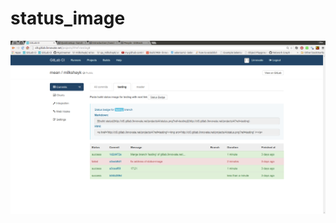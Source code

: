 # status_image

![status image for branch: 'testing'](../png/status_badge_for_branch_name_testing.png)